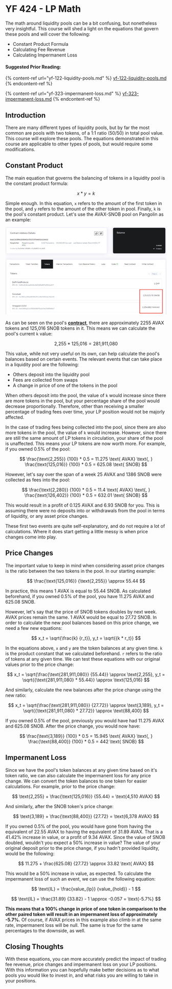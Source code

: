 # YF 424 - LP Math

The math around liquidity pools can be a bit confusing, but nonetheless very insightful. This course will shed a light on the equations that govern these pools and will cover the following:

* Constant Product Formula
* Calculating Fee Revenue
* Calculating Impermanent Loss

#### Suggested Prior Reading:

{% content-ref url="yf-122-liquidity-pools.md" %}
[yf-122-liquidity-pools.md](yf-122-liquidity-pools.md)
{% endcontent-ref %}

{% content-ref url="yf-323-impermanent-loss.md" %}
[yf-323-impermanent-loss.md](yf-323-impermanent-loss.md)
{% endcontent-ref %}

## Introduction

There are many different types of liquidity pools, but by far the most common are pools with two tokens, of a 1:1 ratio (50/50) in total pool value. This course will explore these pools. The equations demonstrated in this course are applicable to other types of pools, but would require some modifications.

## Constant Product

The main equation that governs the balancing of tokens in a liquidity pool is the constant product formula:

$$
x * y = k
$$

Simple enough. In this equation, `x` refers to the amount of the first token in the pool, and `y` refers to the amount of the other token in pool. Finally, `k` is the pool's constant product. Let's use the AVAX-SNOB pool on Pangolin as an example:

![Pangolin's AVAX-SNOB Liquidity Pool Contract](../../.gitbook/assets/Math0.png)

As can be seen on the pool's [**contract**](https://snowtrace.io/address/0xa1C2c3B6b120cBd4Cec7D2371FFd4a931A134A32), there are approximately 2255 AVAX tokens and 125,016 SNOB tokens in it. This means we can calculate the pool's current `k` value:

$$
\text{2,255} * \text{125,016} = \text{281,911,080}
$$

This value, while not very useful on its own, can help calculate the pool's balances based on certain events. The relevant events that can take place in a liquidity pool are the following:

* Others deposit into the liquidity pool
* Fees are collected from swaps
* A change in price of one of the tokens in the pool

When others deposit into the pool, the value of `k` would increase since there are more tokens in the pool, but your percentage share of the pool would decrease proportionally. Therefore, other than receiving a smaller percentage of trading fees over time, your LP position would not be majorly affected.

In the case of trading fees being collected into the pool, since there are also more tokens in the pool, the value of `k` would increase. However, since there are still the same amount of LP tokens in circulation, your share of the pool is unaffected. This means your LP tokens are now worth more. For example, if you owned 0.5% of the pool:

$$
\frac{\text{2,255}} {100} * 0.5 = 11.275 \text{ AVAX} \text{, } \frac{\text{125,016}} {100} * 0.5 = 625.08 \text{ SNOB}
$$

However, let's say over the span of a week 25 AVAX and 1386 SNOB were collected as fees into the pool:

$$
\frac{\text{2,280}} {100} * 0.5 = 11.4 \text{ AVAX} \text{, } \frac{\text{126,402}} {100} * 0.5 = 632.01 \text{ SNOB}
$$

This would result in a profit of 0.125 AVAX and 6.93 SNOB for you. This is assuming there were no deposits into or withdrawals from the pool in terms of liquidity, or any asset price changes.

These first two events are quite self-explanatory, and do not require a lot of calculations. Where it does start getting a little messy is when price changes come into play.

## Price Changes

The important value to keep in mind when considering asset price changes is the ratio between the two tokens in the pool. In our starting example:

$$
\frac{\text{125,016}} {\text{2,255}} \approx 55.44
$$

In practice, this means 1 AVAX is equal to 55.44 SNOB. As calculated beforehand, if you owned 0.5% of the pool, you have 11.275 AVAX and 625.08 SNOB.

However, let's say that the price of SNOB tokens doubles by next week. AVAX prices remain the same. 1 AVAX would be equal to 27.72 SNOB. In order to calculate the new pool balances based on this price change, we need a few new equations:

$$
x_t = \sqrt{\frac{k} {r_t}}, y_t = \sqrt{{k * r_t}}
$$

In the equations above, `x` and `y` are the token balances at any given time. `k` is the product constant that we calculated beforehand. `r` refers to the ratio of tokens at any given time. We can test these equations with our original values prior to the price change:

$$
x_t = \sqrt{\frac{\text{281,911,080}} {55.44}} \approx \text{2,255}, y_t = \sqrt{{\text{281,911,080} * 55.44}} \approx \text{125,016}
$$

And similarly, calculate the new balances after the price change using the new ratio:

$$
x_t = \sqrt{\frac{\text{281,911,080}} {27.72}} \approx \text{3,189}, y_t = \sqrt{{\text{281,911,080} * 27.72}} \approx \text{88,400}
$$

If you owned 0.5% of the pool, previously you would have had 11.275 AVAX and 625.08 SNOB. After the price change, you would now have:

$$
\frac{\text{3,189}} {100} * 0.5 = 15.945 \text{ AVAX} \text{, } \frac{\text{88,400}} {100} * 0.5 = 442 \text{ SNOB}
$$

## Impermanent Loss

Since we have the pool's token balances at any given time based on it's token ratio, we can also calculate the impermanent loss for any price change. We can convert the token balances to one token for easier calculations. For example, prior to the price change:

$$
\text{2,255} + \frac{\text{125,016}} {55.44} = \text{4,510 AVAX}
$$

And similarly, after the SNOB token's price change:

$$
\text{3,189} + \frac{\text{88,400}} {27.72} = \text{6,378 AVAX}
$$

If you owned 0.5% of the pool, you would have gone from having the equivalent of 22.55 AVAX to having the equivalent of 31.89 AVAX. That is a 41.42% increase in value, or a profit of 9.34 AVAX. Since the value of SNOB doubled, wouldn't you expect a 50% increase in value? The value of your original deposit prior to the price change, if you hadn't provided liquidity, would be the following:

$$
11.275 + \frac{625.08} {27.72} \approx 33.82 \text{ AVAX}
$$

This would be a 50% increase in value, as expected. To calculate the impermanent loss of such an event, we can use the following equation:

$$
\text{IL} = \frac{value_{lp}} {value_{hold}} - 1
$$

$$
\text{IL} = \frac{31.89} {33.82} - 1 \approx -0.057 = \text{-5.7%}
$$

**This means that a 100% change in price of one token in comparison to the other paired token will result in an impermanent loss of approximately -5.7%.** Of course, if AVAX prices in this example also climb in at the same rate, impermanent loss will be null. The same is true for the same percentages to the downside, as well.

## Closing Thoughts

With these equations, you can more accurately predict the impact of trading fee revenue, price changes and impermanent loss on your LP positions. With this information you can hopefully make better decisions as to what pools you would like to invest in, and what risks you are willing to take in your positions.
